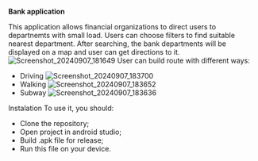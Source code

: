 **Bank application**

This application allows financial organizations to direct users to departnemts with small load.
Users can choose filters to find suitable nearest department. After searching, the bank departments will be displayed on a map and user can get directions to it.
![Screenshot_20240907_181649](https://github.com/user-attachments/assets/7d4b4198-43db-4a85-a68c-e133b680cc7f)
User can build route with different ways: 
- Driving
![Screenshot_20240907_183700](https://github.com/user-attachments/assets/84edde74-1b55-4357-b8ab-803420e5eb0f)
- Walking
![Screenshot_20240907_183652](https://github.com/user-attachments/assets/60c5a2d0-2e73-45e8-94d2-3ba35a63664f)
- Subway
![Screenshot_20240907_183636](https://github.com/user-attachments/assets/2367cb7d-cbe5-43b7-becb-e0b5e891966c)

Instalation To use it, you should:

- Clone the repository;
- Open project in android studio;
- Build .apk file for release;
- Run this file on your device.
